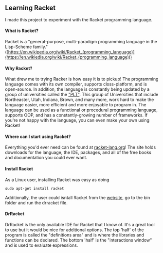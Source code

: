## Learning Racket
I made this project to experiment with the Racket programming language.

#### What is Racket?
Racket is a "general-purpose, multi-paradigm programming language in the Lisp-Scheme family." ([https://en.wikipedia.org/wiki/Racket_(programming_language)](https://en.wikiedia.org/wiki/Racket_(programming_language)))

#### Why Racket?
What drew me to trying Racker is how easy it is to pickup! The programming language comes with its own compiler, supports closs-platform, and is open-source. In addition, the language is constantly being updated by a group of universities called the ["PLT"](https://racket-lang.org/people.html).
This group of Universities that include Northeaster, Utah, Indiana, Brown, and many more, work hard to make the language easier, more efficient and more enjoyable to program in.
The language can be used as a functional or procedural programming language, supports OOP, and has a constantly-growing number of frameworks. If you're not happy with the language, you can even make your own using Racket!

#### Where can I start using Racket?
Everything you'd ever need can be found at [racket-lang.org](https://racket-lang.org/)! The site holds downloads for the language, the IDE, packages, and all of the free books and documentation you could ever want.

#### Install Racket
As a Linux user, installing Racket was easy as doing
```
sudo apt-get install racket
```
Additionally, the user could isntall Racket from the [website](https://download.racket-lang.org/), go to the bin folder and run 
the drracket file.

#### DrRacket
DrRacket is the only available IDE for Racket that I know of. It's a great tool to use but it would be nice for additional options. The top 'half' of the program is called the "definitions area" and is where the libraries and functions can be declared. The bottom 'half' is the "interactions window" and is used to evaluate expressions.
